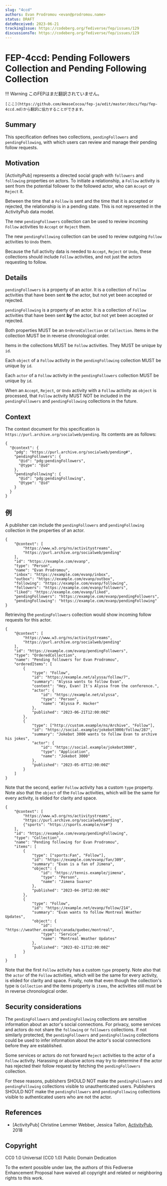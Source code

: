 ```yaml
---
slug: "4ccd"
authors: Evan Prodromou <evan@prodromou.name>
status: DRAFT
dateReceived: 2023-06-21
trackingIssue: https://codeberg.org/fediverse/fep/issues/129
discussionsTo: https://codeberg.org/fediverse/fep/issues/129
---
```

# FEP-4ccd: Pending Followers Collection and Pending Following Collection

!!! Warning
    このFEPはまだ翻訳されていません。

    [ここ](https://github.com/AmaseCocoa/fep-ja/edit/master/docs/fep/fep-4ccd.md)から翻訳に協力することができます。
## Summary

This specification defines two collections, `pendingFollowers` and `pendingFollowing`, with which users can review and manage their pending follow requests.

## Motivation

[ActivityPub] represents a directed social graph with `followers` and `following` properties on actors. To initiate a relationship, a `Follow` activity is sent from the potential follower to the followed actor, who can `Accept` or `Reject` it.

Between the time that a `Follow` is sent and the time that it is accepted or rejected, the relationship is in a pending state. This is not represented in the ActivityPub data model.

The new `pendingFollowers` collection can be used to review incoming `Follow` activities to `Accept` or `Reject` them.

The new `pendingFollowing` collection can be used to review outgoing `Follow` activities to `Undo` them.

Because the full activity data is needed to `Accept`, `Reject` or `Undo`, these collections should include `Follow` activities, and not just the actors requesting to follow.

## Details

`pendingFollowers` is a property of an actor. It is a collection of `Follow` activities that have been sent **to** the actor, but not yet been accepted or rejected.

`pendingFollowing` is a property of an actor. It is a collection of `Follow` activities that have been sent **by** the actor, but not yet been accepted or rejected.

Both properties MUST be an `OrderedCollection` or `Collection`. Items in the collection MUST be in reverse chronological order.

Items in the collections MUST be `Follow` activities. They MUST be unique by `id`.

Each `object` of a `Follow` activity in the `pendingFollowing` collection MUST be unique by `id`.

Each `actor` of a `Follow` activity in the `pendingFollowers` collection MUST be unique by `id`.

When an `Accept`, `Reject`, or `Undo` activity with a `Follow` activity as `object` is processed, that `Follow` activity MUST NOT be included in the `pendingFollowers` and `pendingFollowing` collections in the future.

## Context

The context document for this specification is `https://purl.archive.org/socialweb/pending`. Its contents are as follows:

```
{
  "@context": {
    "pdg": "https://purl.archive.org/socialweb/pending#",
    "pendingFollowers": {
      "@id": "pdg:pendingFollowers",
      "@type": "@id"
    },
    "pendingFollowing": {
      "@id": "pdg:pendingFollowing",
      "@type": "@id"
    }
  }
}
```

## 例

A publisher can include the `pendingFollowers` and `pendingFollowing` collection in the properties of an actor.

```
{
    "@context": [
        "https://www.w3.org/ns/activitystreams",
        "https://purl.archive.org/socialweb/pending"
    ],
    "id": "https://example.com/evanp",
    "type": "Person",
    "name": "Evan Prodromou",
    "inbox": "https://example.com/evanp/inbox",
    "outbox": "https://example.com/evanp/outbox",
    "following": "https://example.com/evanp/following",
    "followers": "https://example.com/evanp/followers",
    "liked": "https://example.com/evanp/liked",
    "pendingFollowers": "https://example.com/evanp/pendingFollowers",
    "pendingFollowing": "https://example.com/evanp/pendingFollowing"
}
```

Retrieving the `pendingFollowers` collection would show incoming follow requests
for this actor.

```
{
    "@context": [
        "https://www.w3.org/ns/activitystreams",
        "https://purl.archive.org/socialweb/pending"
    ],
    "id": "https://example.com/evanp/pendingFollowers",
    "type": "OrderedCollection",
    "name": "Pending followers for Evan Prodromou",
    "orderedItems": [
        {
            "type": "Follow",
            "id": "https://example.net/alyssa/follow/7",
            "summary": "Alyssa wants to follow Evan",
            "content": "Hey, Evan! It's Alyssa from the conference.",
            "actor": {
                "id": "https://example.net/alyssa",
                "type": "Person",
                "name": "Alyssa P. Hacker"
            },
            "published": "2023-06-21T12:00:00Z"
        },
        {
            "type": ["http://custom.example/ns/Archive", "Follow"],
            "id": "https://social.example/jokebot3000/follow/287",
            "summary": "Jokebot 3000 wants to follow Evan to archive his jokes",
            "actor": {
                "id": "https://social.example/jokebot3000",
                "type": "Application",
                "name": "Jokebot 3000"
            },
            "published": "2023-05-07T12:00:00Z"
        }
    ]
}
```

Note that the second, earlier `Follow` activity has a custom `type` property. Note also that the `object` of the `Follow` activities, which will be the same for every activity, is elided for clarity and space.

```
{
    "@context": [
        "https://www.w3.org/ns/activitystreams",
        "https://purl.archive.org/socialweb/pending",
        {"sports": "https://sports.example/ns#"}
    ],
    "id": "https://example.com/evanp/pendingFollowing",
    "type": "Collection",
    "name": "Pending following for Evan Prodromou",
    "items": [
        {
            "type": ["sports:Fan", "Follow"],
            "id": "https://example.com/evanp/fan/309",
            "summary": "Evan is a fan of Jimena",
            "object": {
                "id": "https://tennis.example/jimena",
                "type": "Person",
                "name": "Jimena Suarez"
            },
            "published": "2023-04-19T12:00:00Z"
        },
        {
            "type": "Follow",
            "id": "https://example.net/evanp/follow/214",
            "summary": "Evan wants to follow Montreal Weather Updates",
            "object": {
                "id": "https://weather.example/canada/quebec/montreal",
                "type": "Service",
                "name": "Montreal Weather Updates"
            },
            "published": "2023-02-11T12:00:00Z"
        }
    ]
}
```

Note that the first `Follow` activity has a custom `type` property. Note also that the `actor` of the `Follow` activities, which will be the same for every activity, is elided for clarity and space. Finally, note that even though the collection's type is `Collection` and the items property is `items`, the activities still must be in reverse chronological order.

## Security considerations

The `pendingFollowers` and `pendingFollowing` collections are sensitive information about
an actor's social connections. For privacy, some services and actors do not share the `following` or `followers` collections. If not similarly protected, the `pendingFollowers` and `pendingFollowing` collections could be used to infer information about the actor's social connections before they are established.

Some services or actors do not forward `Reject` activities to the actor of a `Follow` activity. Harassing or abusive actors may try to determine if the actor has rejected their follow request by fetching the `pendingFollowers` collection.

For these reasons, publishers SHOULD NOT make the `pendingFollowers` and `pendingFollowing` collections visible to unauthenticated users. Publishers SHOULD NOT make the `pendingFollowers` and `pendingFollowing` collections visible to authenticated users who are not the actor.

## References

- [ActivityPub] Christine Lemmer Webber, Jessica Tallon, [ActivityPub](https://www.w3.org/TR/activitypub/), 2018

## Copyright

CC0 1.0 Universal (CC0 1.0) Public Domain Dedication

To the extent possible under law, the authors of this Fediverse Enhancement Proposal have waived all copyright and related or neighboring rights to this work.

